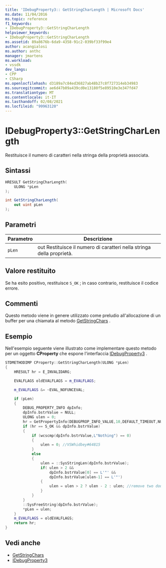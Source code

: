 ```yaml
---
title: 'IDebugProperty3:: GetStringCharLength | Microsoft Docs'
ms.date: 11/04/2016
ms.topic: reference
f1_keywords:
- IDebugProperty3::GetStringCharLength
helpviewer_keywords:
- IDebugProperty3::GetStringCharLength
ms.assetid: 89a8676b-6da9-4358-91c2-039bf33f99e4
author: acangialosi
ms.author: anthc
manager: jmartens
ms.workload:
- vssdk
dev_langs:
- CPP
- CSharp
ms.openlocfilehash: d3189a7c84ed36827ab48b27c8f727314eb34983
ms.sourcegitcommit: ae6d47b09a439cd0e13180f5e89510e3e347fd47
ms.translationtype: MT
ms.contentlocale: it-IT
ms.lasthandoff: 02/08/2021
ms.locfileid: "99963120"
---
```

# <a name="idebugproperty3getstringcharlength"></a>IDebugProperty3::GetStringCharLength
Restituisce il numero di caratteri nella stringa della proprietà associata.

## <a name="syntax"></a>Sintassi

```cpp
HRESULT GetStringCharLength(
    ULONG *pLen
);
```

```csharp
int GetStringCharLength(
    out uint pLen
);
```

## <a name="parameters"></a>Parametri

|Parametro|Descrizione|
|---------------|-----------------|
|`pLen`|out Restituisce il numero di caratteri nella stringa della proprietà.|

## <a name="return-value"></a>Valore restituito
Se ha esito positivo, restituisce `S_OK` ; in caso contrario, restituisce il codice errore.

## <a name="remarks"></a>Commenti
Questo metodo viene in genere utilizzato come preludio all'allocazione di un buffer per una chiamata al metodo [GetStringChars](../../../extensibility/debugger/reference/idebugproperty3-getstringchars.md) .

## <a name="example"></a>Esempio
Nell'esempio seguente viene illustrato come implementare questo metodo per un oggetto **CProperty** che espone l'interfaccia [IDebugProperty3](../../../extensibility/debugger/reference/idebugproperty3.md) .

```cpp
STDMETHODIMP CProperty::GetStringCharLength(ULONG *pLen)
{
    HRESULT hr = E_INVALIDARG;

    EVALFLAGS oldEVALFLAGS = m_EVALFLAGS;

    m_EVALFLAGS &= ~EVAL_NOFUNCEVAL;

    if (pLen)
    {
        DEBUG_PROPERTY_INFO dpInfo;
        dpInfo.bstrValue = NULL;
        ULONG ulen = 0;
        hr = GetPropertyInfo(DEBUGPROP_INFO_VALUE,10,DEFAULT_TIMEOUT,NULL,0,&dpInfo);
        if (hr == S_OK && dpInfo.bstrValue)
        {
            if (wcscmp(dpInfo.bstrValue,L"Nothing") == 0)
            {
                ulen = 0; //VSWhidbey#64815
            }
            else
            {
                ulen = ::SysStringLen(dpInfo.bstrValue);
                if( ulen > 2 &&
                    dpInfo.bstrValue[0] == L'"' &&
                    dpInfo.bstrValue[ulen-1] == L'"')
                {
                    ulen = ulen > 2 ? ulen - 2 : ulen; //remove two double quotes
                }
            }
        }
        ::SysFreeString(dpInfo.bstrValue);
        *pLen = ulen;
    }
    m_EVALFLAGS = oldEVALFLAGS;
    return hr;
}
```

## <a name="see-also"></a>Vedi anche
- [GetStringChars](../../../extensibility/debugger/reference/idebugproperty3-getstringchars.md)
- [IDebugProperty3](../../../extensibility/debugger/reference/idebugproperty3.md)

